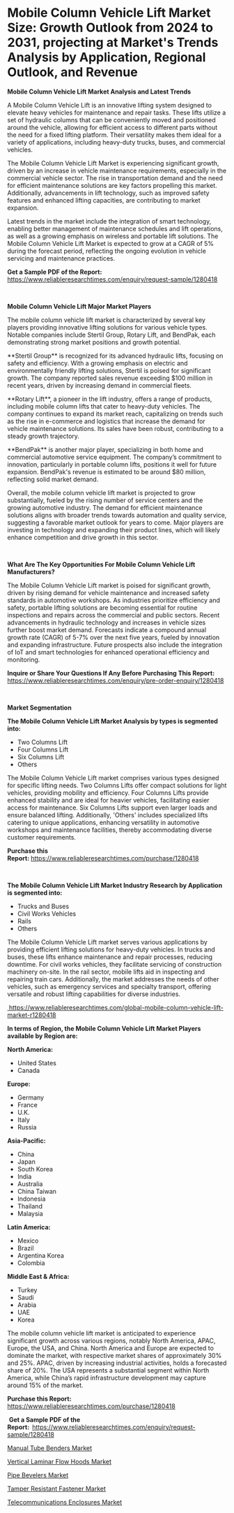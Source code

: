<p><h1>Mobile Column Vehicle Lift Market Size: Growth Outlook from 2024 to 2031, projecting at Market's Trends Analysis by Application, Regional Outlook, and Revenue</h1></p><p><strong>Mobile Column Vehicle Lift Market Analysis and Latest Trends</strong></p>
<p><p>A Mobile Column Vehicle Lift is an innovative lifting system designed to elevate heavy vehicles for maintenance and repair tasks. These lifts utilize a set of hydraulic columns that can be conveniently moved and positioned around the vehicle, allowing for efficient access to different parts without the need for a fixed lifting platform. Their versatility makes them ideal for a variety of applications, including heavy-duty trucks, buses, and commercial vehicles.</p><p>The Mobile Column Vehicle Lift Market is experiencing significant growth, driven by an increase in vehicle maintenance requirements, especially in the commercial vehicle sector. The rise in transportation demand and the need for efficient maintenance solutions are key factors propelling this market. Additionally, advancements in lift technology, such as improved safety features and enhanced lifting capacities, are contributing to market expansion.</p><p>Latest trends in the market include the integration of smart technology, enabling better management of maintenance schedules and lift operations, as well as a growing emphasis on wireless and portable lift solutions. The Mobile Column Vehicle Lift Market is expected to grow at a CAGR of 5% during the forecast period, reflecting the ongoing evolution in vehicle servicing and maintenance practices.</p></p>
<p><strong>Get a Sample PDF of the Report:&nbsp;</strong> <a href="https://www.reliableresearchtimes.com/enquiry/request-sample/1280418?utm_campaign=1629&utm_medium=2&utm_source=Github&utm_content=ia&utm_term=18102024&utm_id=mobile-column-vehicle-lift">https://www.reliableresearchtimes.com/enquiry/request-sample/1280418</a></p>
<p>&nbsp;</p>
<p><strong>Mobile Column Vehicle Lift Major Market Players</strong></p>
<p><p>The mobile column vehicle lift market is characterized by several key players providing innovative lifting solutions for various vehicle types. Notable companies include Stertil Group, Rotary Lift, and BendPak, each demonstrating strong market positions and growth potential.</p><p>**Stertil Group** is recognized for its advanced hydraulic lifts, focusing on safety and efficiency. With a growing emphasis on electric and environmentally friendly lifting solutions, Stertil is poised for significant growth. The company reported sales revenue exceeding $100 million in recent years, driven by increasing demand in commercial fleets.</p><p>**Rotary Lift**, a pioneer in the lift industry, offers a range of products, including mobile column lifts that cater to heavy-duty vehicles. The company continues to expand its market reach, capitalizing on trends such as the rise in e-commerce and logistics that increase the demand for vehicle maintenance solutions. Its sales have been robust, contributing to a steady growth trajectory.</p><p>**BendPak** is another major player, specializing in both home and commercial automotive service equipment. The company’s commitment to innovation, particularly in portable column lifts, positions it well for future expansion. BendPak's revenue is estimated to be around $80 million, reflecting solid market demand.</p><p>Overall, the mobile column vehicle lift market is projected to grow substantially, fueled by the rising number of service centers and the growing automotive industry. The demand for efficient maintenance solutions aligns with broader trends towards automation and quality service, suggesting a favorable market outlook for years to come. Major players are investing in technology and expanding their product lines, which will likely enhance competition and drive growth in this sector.</p></p>
<p>&nbsp;</p>
<p><strong>What Are The Key Opportunities For Mobile Column Vehicle Lift Manufacturers?</strong></p>
<p><p>The Mobile Column Vehicle Lift market is poised for significant growth, driven by rising demand for vehicle maintenance and increased safety standards in automotive workshops. As industries prioritize efficiency and safety, portable lifting solutions are becoming essential for routine inspections and repairs across the commercial and public sectors. Recent advancements in hydraulic technology and increases in vehicle sizes further boost market demand. Forecasts indicate a compound annual growth rate (CAGR) of 5-7% over the next five years, fueled by innovation and expanding infrastructure. Future prospects also include the integration of IoT and smart technologies for enhanced operational efficiency and monitoring.</p></p>
<p><strong>Inquire or Share Your Questions If Any Before Purchasing This Report:</strong> <a href="https://www.reliableresearchtimes.com/enquiry/pre-order-enquiry/1280418?utm_campaign=1629&utm_medium=2&utm_source=Github&utm_content=ia&utm_term=18102024&utm_id=mobile-column-vehicle-lift">https://www.reliableresearchtimes.com/enquiry/pre-order-enquiry/1280418</a></p>
<p>&nbsp;</p>
<p><strong>Market Segmentation</strong></p>
<p><strong>The Mobile Column Vehicle Lift Market Analysis by types is segmented into:</strong></p>
<p><ul><li>Two Columns Lift</li><li>Four Columns Lift</li><li>Six Columns Lift</li><li>Others</li></ul></p>
<p><p>The Mobile Column Vehicle Lift market comprises various types designed for specific lifting needs. Two Columns Lifts offer compact solutions for light vehicles, providing mobility and efficiency. Four Columns Lifts provide enhanced stability and are ideal for heavier vehicles, facilitating easier access for maintenance. Six Columns Lifts support even larger loads and ensure balanced lifting. Additionally, 'Others' includes specialized lifts catering to unique applications, enhancing versatility in automotive workshops and maintenance facilities, thereby accommodating diverse customer requirements.</p></p>
<p><strong>Purchase this Report:&nbsp;</strong><a href="https://www.reliableresearchtimes.com/purchase/1280418?utm_campaign=1629&utm_medium=2&utm_source=Github&utm_content=ia&utm_term=18102024&utm_id=mobile-column-vehicle-lift">https://www.reliableresearchtimes.com/purchase/1280418</a></p>
<p>&nbsp;</p>
<p><strong>The Mobile Column Vehicle Lift Market Industry Research by Application is segmented into:</strong></p>
<p><ul><li>Trucks and Buses</li><li>Civil Works Vehicles</li><li>Rails</li><li>Others</li></ul></p>
<p><p>The Mobile Column Vehicle Lift market serves various applications by providing efficient lifting solutions for heavy-duty vehicles. In trucks and buses, these lifts enhance maintenance and repair processes, reducing downtime. For civil works vehicles, they facilitate servicing of construction machinery on-site. In the rail sector, mobile lifts aid in inspecting and repairing train cars. Additionally, the market addresses the needs of other vehicles, such as emergency services and specialty transport, offering versatile and robust lifting capabilities for diverse industries.</p></p>
<p><a href="https://www.reliableresearchtimes.com/global-mobile-column-vehicle-lift-market-r1280418?utm_campaign=1629&utm_medium=2&utm_source=Github&utm_content=ia&utm_term=18102024&utm_id=mobile-column-vehicle-lift">&nbsp;https://www.reliableresearchtimes.com/global-mobile-column-vehicle-lift-market-r1280418</a></p>
<p><strong>In terms of Region, the Mobile Column Vehicle Lift Market Players available by Region are:</strong></p>
<p>
    <p> <strong> North America: </strong>
        <ul>
            <li>United States</li>
            <li>Canada</li>
        </ul>
        </p> 
    <p> <strong> Europe: </strong>
        <ul>
            <li>Germany</li>
            <li>France</li>
            <li>U.K.</li>
            <li>Italy</li>
            <li>Russia</li>
        </ul>
        </p> 
    <p> <strong> Asia-Pacific: </strong>
        <ul>
            <li>China</li>
            <li>Japan</li>
            <li>South Korea</li>
            <li>India</li>
            <li>Australia</li>
            <li>China Taiwan</li>
            <li>Indonesia</li>
            <li>Thailand</li>
            <li>Malaysia</li>
        </ul>
        </p> 
    <p> <strong> Latin America: </strong>
        <ul>
            <li>Mexico</li>
            <li>Brazil</li>
            <li>Argentina Korea</li>
            <li>Colombia</li>
        </ul>
        </p> 
    <p> <strong> Middle East & Africa: </strong>
        <ul>
            <li>Turkey</li>
            <li>Saudi</li>
            <li>Arabia</li>
            <li>UAE</li>
            <li>Korea</li>
        </ul>
    </p>
    </p>
<p><p>The mobile column vehicle lift market is anticipated to experience significant growth across various regions, notably North America, APAC, Europe, the USA, and China. North America and Europe are expected to dominate the market, with respective market shares of approximately 30% and 25%. APAC, driven by increasing industrial activities, holds a forecasted share of 20%. The USA represents a substantial segment within North America, while China’s rapid infrastructure development may capture around 15% of the market.</p></p>
<p><strong>Purchase this Report: </strong><a href="https://www.reliableresearchtimes.com/purchase/1280418?utm_campaign=1629&utm_medium=2&utm_source=Github&utm_content=ia&utm_term=18102024&utm_id=mobile-column-vehicle-lift">https://www.reliableresearchtimes.com/purchase/1280418</a></p>
<p>&nbsp;<strong>Get a Sample PDF of the Report:&nbsp;&nbsp;</strong><a href="https://www.reliableresearchtimes.com/enquiry/request-sample/1280418?utm_campaign=1629&utm_medium=2&utm_source=Github&utm_content=ia&utm_term=18102024&utm_id=mobile-column-vehicle-lift">https://www.reliableresearchtimes.com/enquiry/request-sample/1280418</a></p>
<p><strong></strong></p>
<p><p><a href="https://www.linkedin.com/pulse/manual-tube-benders-market-transformation-comparative-svzmc?utm_campaign=1629&utm_medium=2&utm_source=Github&utm_content=ia&utm_term=18102024&utm_id=mobile-column-vehicle-lift">Manual Tube Benders Market</a></p><p><a href="https://www.linkedin.com/pulse/future-trends-global-vertical-laminar-flow-hoods-market-insights-5ajec?utm_campaign=1629&utm_medium=2&utm_source=Github&utm_content=ia&utm_term=18102024&utm_id=mobile-column-vehicle-lift">Vertical Laminar Flow Hoods Market</a></p><p><a href="https://www.linkedin.com/pulse/global-pipe-bevelers-91-cagr-forecast-2024-2031-riveting-research-gwpvc?utm_campaign=1629&utm_medium=2&utm_source=Github&utm_content=ia&utm_term=18102024&utm_id=mobile-column-vehicle-lift">Pipe Bevelers Market</a></p><p><a href="https://www.linkedin.com/pulse/in-depth-tamper-resistant-fastener-market-review-size-share-blwkc?utm_campaign=1629&utm_medium=2&utm_source=Github&utm_content=ia&utm_term=18102024&utm_id=mobile-column-vehicle-lift">Tamper Resistant Fastener Market</a></p><p><a href="https://www.linkedin.com/pulse/global-telecommunications-enclosures-market-focus-application-zbzyc?utm_campaign=1629&utm_medium=2&utm_source=Github&utm_content=ia&utm_term=18102024&utm_id=mobile-column-vehicle-lift">Telecommunications Enclosures Market</a></p></p>
